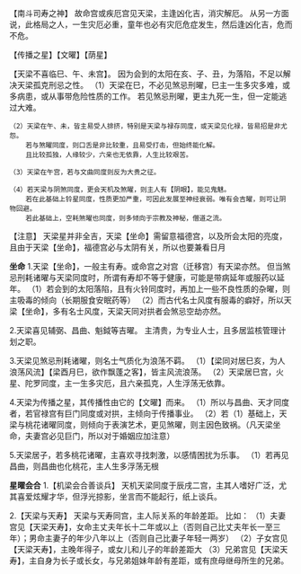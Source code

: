 【南斗司寿之神】
故命宫或疾厄宫见天梁，主逢凶化吉，消灾解厄。
从另一方面说，此格局之人，一生灾厄必重，童年也必有灾厄危症发生，然后逢凶化吉，危而不危。

【传播之星】【文曜】【荫星】

【天梁不喜临巳、午、未宫】。
因为会到的太阳在亥、子、丑，为落陷，不足以解决天梁孤克刑忌之性。
    （1）天梁在巳，不必见煞忌刑曜，巳主一生多灾多难，或多病患，或从事带危险性质的工作。
        若见煞忌刑曜，更主九死一生，但一定能逃过大难。

    （2）天梁在午、未，皆主易受人排挤，特别是天梁与禄存同度，或天梁见化禄，皆易招是非尤怨。
        若与煞曜同度，则口舌是非比较重，且易受打击，但始终能化解。
        且比较孤独，人缘较少，六亲也无依靠，人生比较艰苦。

    （3）天梁在午宫，若与文曲同度则反为大贵之征。

    （4）若天梁与阴煞同度，更会天机及煞曜，则主人有【阴眼】，能见鬼魅。
        若在此基础上铃星同度，性质更加严重，可因此发展至神经衰弱。唯有会吉曜，则可让阴物回避。
        若此基础上，空耗煞曜也同度，则多倾向于宗教及神秘，僧道之流。
    

【注意】
天梁星并非全吉，天梁【坐命】需留意福德宫，以及所会太阳的亮度，且由于天梁【坐命】，福德宫必与太阴有关，所以也要兼看日月


**坐命**
1.天梁【坐命】，一般主有寿。或命宫之对宫（迁移宫）有天梁亦然。
    但当煞忌刑耗诸曜与天梁同度时，所谓有寿却不等于健康，可能是带病延年或服药以延年。
    （1）若会到的太阳落陷，且有火铃同度时，再加上一些不良性质的杂曜，则主吸毒的倾向（长期服食安眠药等）
    （2）而古代名士风度有服毒的癖好，所以天梁【坐命】，多有名士风度，天梁天同对拱者会煞忌空劫亦然。

2.天梁喜见辅弼、昌曲、魁鉞等吉曜。
    主清贵，为专业人士，且多居监核管理计划之职。

3.天梁见煞忌刑耗诸曜，则名士气质化为浪荡不羁。
    （1）【梁同对居巳亥，为人浪荡风流】【梁酉月巳，欲作飘蓬之客】，皆主风流浪荡。
    （2）天梁居巳宫，火星、陀罗同度，主一生多灾厄，且六亲孤克，人生浮荡无依靠。

4.天梁为传播之星，其传播性由它的【文曜】而来。
    （1）所以与昌曲、天才同度者，若官禄宫有巨门同度或对拱，主倾向于传播事业。
    （2）若（1）基础上，天梁与桃花诸曜同度，则倾向于表演艺术，更见煞曜，则主因色致祸。（凡天梁坐命，夫妻宫必见巨门，所以对于婚姻应加注意）

5.天梁居子，若多桃花诸曜，主喜欢寻找刺激，以感情困扰为乐事。
    （1）若再见昌曲，则昌曲也化桃花，主人生多浮荡无根

**星曜会合**
1.【机梁会合善谈兵】
    天机天梁同度于辰戌二宫，主其人嗜好广泛，尤其喜爱炫耀才华，但浮光掠影，坐言而不能起行，纸上谈兵。

2.【天梁与天寿】
    天梁与天寿同宫，主人际关系的年龄差距。
    比如：
        （1）夫妻宫见【天梁天寿】，女命主丈夫年长十二年或以上（否则自己比丈夫年长一至三年）；男命主妻子的年少八年以上（否则自己比妻子年轻一两岁）
        （2）子女宫见【天梁天寿】，主晚年得子，或女儿和儿子的年龄差距大
        （3）兄弟宫见【天梁天寿】，主自身为长子或长女，与兄弟姐妹年龄有差距，或有庶母继母所生的兄弟。
